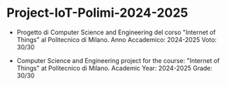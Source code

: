 # Project-IoT-Polimi-2024-2025
- Progetto di Computer Science and Engineering del corso "Internet of Things" al Politecnico di   Milano. Anno Accademico: 2024-2025 Voto: 30/30

- Computer Science and Engineering project for the course: "Internet of Things" at Politecnico di Milano. Academic Year: 2024-2025 Grade: 30/30
